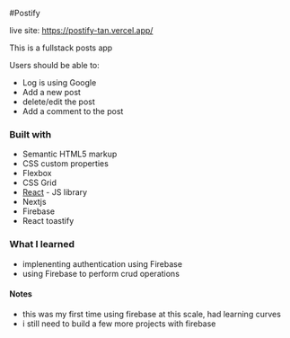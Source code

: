 #Postify

live site: https://postify-tan.vercel.app/

This is a fullstack posts app


Users should be able to:

- Log is using Google
- Add a new post 
- delete/edit the post
- Add a comment to the post

### Built with

- Semantic HTML5 markup
- CSS custom properties
- Flexbox
- CSS Grid
- [React](https://reactjs.org/) - JS library
- Nextjs
- Firebase
- React toastify

### What I learned

- implenenting authentication using Firebase
- using Firebase to perform crud operations

#### Notes
- this was my first time using firebase at this scale, had learning curves
- i still need to build a few more projects with firebase 

